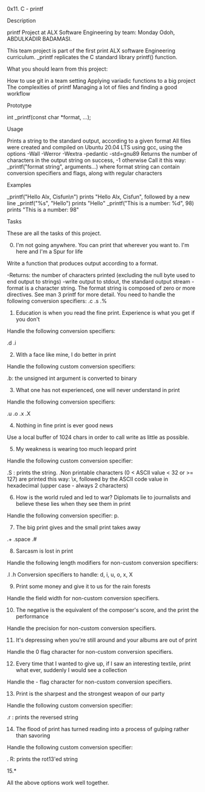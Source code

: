 0x11. C - printf

Description

printf Project at ALX Software Engineering by  team: Monday Odoh, ABDULKADIR BADAMASI.

This team project is part of the first print ALX software Engineering curriculum. _printf replicates the C standard library printf() function.

What you should learn from this project:

How to use git in a team setting
Applying variadic functions to a big project
The complexities of printf
Managing a lot of files and finding a good workflow 

Prototype

int _printf(const char *format, ...);

 Usage

Prints a string to the standard output, according to a given format
All files were created and compiled on Ubuntu 20.04 LTS using gcc, using the options -Wall -Werror -Wextra -pedantic -std=gnu89
Returns the number of characters in the output string on success, -1 otherwise
Call it this way: _printf("format string", arguments...) where format string can contain conversion specifiers and flags, along with regular characters

Examples

_printf("Hello Alx, Cisfun\n") prints "Hello Alx, Cisfun", followed by a new line
_printf("%s", "Hello") prints "Hello"
_printf("This is a number: %d", 98) prints "This is a number: 98"

Tasks

These are all the tasks of this project.

0. I'm not going anywhere. You can print that wherever you want to. I'm here and I'm a Spur for life

Write a function that produces output according to a format.

-Returns: the number of characters printed (excluding the null byte used to end output to strings)
-write output to stdout, the standard output stream
-format is a character string. The format string is composed of zero or more directives. See man 3 printf for more detail. You need to handle the following conversion specifiers:
.c
.s
.%

1. Education is when you read the fine print. Experience is what you get if you don't

Handle the following conversion specifiers:

.d
.i

2. With a face like mine, I do better in print

Handle the following custom conversion specifiers:

.b: the unsigned int argument is converted to binary

3. What one has not experienced, one will never understand in print

Handle the following conversion specifiers:

.u
.o
.x
.X

4. Nothing in fine print is ever good news

Use a local buffer of 1024 chars in order to call write as little as possible.

5. My weakness is wearing too much leopard print

Handle the following custom conversion specifier:

.S : prints the string.
.Non printable characters (0 < ASCII value < 32 or >= 127) are printed this way: \x, followed by the ASCII code value in hexadecimal (upper case - always 2 characters)

6. How is the world ruled and led to war? Diplomats lie to journalists and believe these lies when they see them in print


Handle the following conversion specifier: p.


7. The big print gives and the small print takes away


.+
.space
.#


8. Sarcasm is lost in print


Handle the following length modifiers for non-custom conversion specifiers:

.l
.h
Conversion specifiers to handle: d, i, u, o, x, X

9. Print some money and give it to us for the rain forests

Handle the field width for non-custom conversion specifiers.


10. The negative is the equivalent of the composer's score, and the print the performance

Handle the precision for non-custom conversion specifiers.


11. It's depressing when you're still around and your albums are out of print

Handle the 0 flag character for non-custom conversion specifiers.


12. Every time that I wanted to give up, if I saw an interesting textile, print what ever, suddenly I would see a collection


Handle the - flag character for non-custom conversion specifiers.



13. Print is the sharpest and the strongest weapon of our party


Handle the following custom conversion specifier:

.r : prints the reversed string

14. The flood of print has turned reading into a process of gulping rather than savoring


Handle the following custom conversion specifier:

. R: prints the rot13'ed string


15.*

All the above options work well together.

